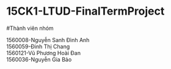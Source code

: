 # 15CK1-LTUD-FinalTermProject

#Thành viên nhóm

1560008-Nguyễn Sanh Đình Anh<br>
1560059-Đinh Thị Chang<br>
1560121-Vũ Phương Hoài Đan<br>
1560036-Nguyễn Gia Bảo

